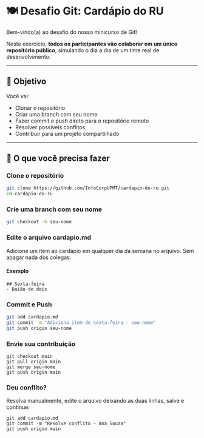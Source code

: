 # 🍽️ Desafio Git: Cardápio do RU

Bem-vindo(a) ao desafio do nosso minicurso de Git!

Neste exercício, **todos os participantes vão colaborar em um único repositório público**, simulando o dia a dia de um time real de desenvolvimento.

---

## 🎯 Objetivo

Você vai:

- Clonar o repositório
- Criar uma branch com seu nome
- Fazer commit e push direto para o repositório remoto
- Resolver possíveis conflitos
- Contribuir para um projeto compartilhado

---

## 🧪 O que você precisa fazer

### Clone o repositório

```bash
git clone https://github.com/InfoCorpUFMT/cardapio-do-ru.git
cd cardapio-do-ru
```

### Crie uma branch com seu nome

```bash
git checkout -b seu-nome
```

### Edite o arquivo cardapio.md
Adicione um item ao cardápio em qualquer dia da semana no arquivo. Sem apagar nada dos colegas.
#### Exemplo
```
## Sexta-feira
- Baião de dois
```

### Commit e Push
```bash
git add cardapio.md
git commit -m "Adiciona item de sexta-feira - seu-nome"
git push origin seu-nome
```

### Envie sua contribuição

```
git checkout main
git pull origin main
git merge seu-nome
git push origin main

```

### Deu conflito?
Resolva manualmente, edite o arquivo deixando as duas linhas, salve e continue:
```
git add cardapio.md
git commit -m "Resolve conflito - Ana Souza"
git push origin main
```




